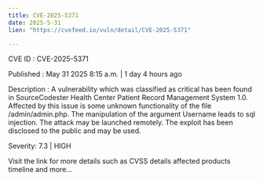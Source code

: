 ```yaml
---
title: CVE-2025-5371
date: 2025-5-31
lien: "https://cvefeed.io/vuln/detail/CVE-2025-5371"

---
```


CVE ID : CVE-2025-5371

Published :  May 31
2025
8:15 a.m. | 1 day
4 hours ago

Description : A vulnerability
which was classified as critical
has been found in SourceCodester Health Center Patient Record Management System 1.0. Affected by this issue is some unknown functionality of the file /admin/admin.php. The manipulation of the argument Username leads to sql injection. The attack may be launched remotely. The exploit has been disclosed to the public and may be used.

Severity: 7.3 | HIGH

Visit the link for more details
such as CVSS details
affected products
timeline
and more...
